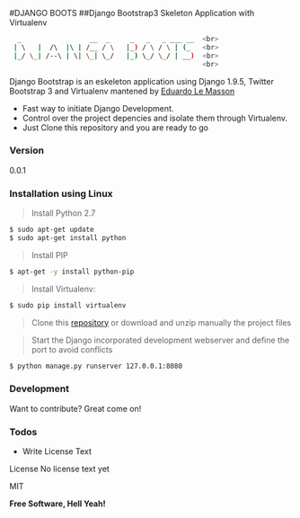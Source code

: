 #DJANGO BOOTS
##Django Bootstrap3 Skeleton Application with Virtualenv

```sh
  _                 __  _     _   _   _ ___ __  <br>
 | \   |  /\  |\ | /__ / \   |_) / \ / \ | (_  	<br>
 |_/ \_| /--\ | \| \_| \_/   |_) \_/ \_/ | __) 	<br>
                                               	<br>
```                                                                                 

Django Bootstrap is an eskeleton application using Django 1.9.5, Twitter Bootstrap 3 and Virtualenv mantened by [Eduardo Le Masson]

  - Fast way to initiate Django Development.
  - Control over the project depencies and isolate them through Virtualenv.
  - Just Clone this repository and you are ready to go

### Version
0.0.1


### Installation using Linux 

>Install Python 2.7
```sh
$ sudo apt-get update
$ sudo apt-get install python
```

>Install PIP
```sh
$ apt-get -y install python-pip
```

>Install Virtualenv:

```sh
$ sudo pip install virtualenv
```
> Clone this [repository] or download and unzip manually the project files 

>Start the Django incorporated development webserver and define the port to avoid conflicts

```sh
$ python manage.py runserver 127.0.0.1:8080
```

### Development

Want to contribute? Great come on!


### Todos

 - Write License Text
 

License
No license text yet

MIT


**Free Software, Hell Yeah!**


   
   [repository]: <https://github.com/edulemasson/django_virtualenv.git>
   [eduardo le masson]: <https://linkedin.com/in/edulemasson>
   [django]: <https://djangoproject.com>
   [Twitter Bootstrap]: <http://twitter.github.com/bootstrap/>
   [keymaster.js]: <https://github.com/madrobby/keymaster>


